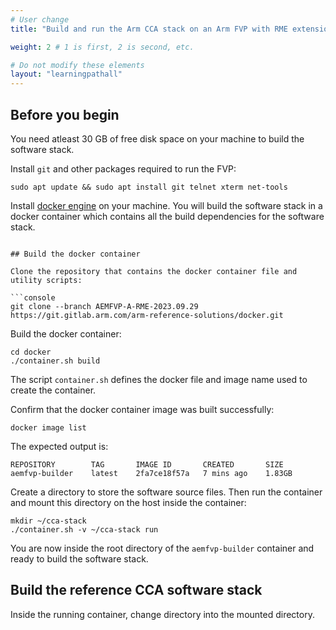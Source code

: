 ```yaml
---
# User change
title: "Build and run the Arm CCA stack on an Arm FVP with RME extensions"

weight: 2 # 1 is first, 2 is second, etc.

# Do not modify these elements
layout: "learningpathall"
---
```



## Before you begin

You need atleast 30 GB of free disk space on your machine to build the software stack.

Install `git` and other packages required to run the FVP:

```console
sudo apt update && sudo apt install git telnet xterm net-tools
```

Install [docker engine](/install-tools/docker/docker-engine) on your machine. You will build the software stack in a docker container which contains all the build dependencies for the software stack.

```

## Build the docker container

Clone the repository that contains the docker container file and utility scripts:

```console
git clone --branch AEMFVP-A-RME-2023.09.29 https://git.gitlab.arm.com/arm-reference-solutions/docker.git
```
Build the docker container:

```console
cd docker
./container.sh build
```
The script `container.sh` defines the docker file and image name used to create the container.

Confirm that the docker container image was built successfully:

```
docker image list
```

The expected output is:

```output
REPOSITORY        TAG       IMAGE ID       CREATED       SIZE
aemfvp-builder    latest    2fa7ce18f57a   7 mins ago    1.83GB
```

Create a directory to store the software source files. Then run the container and mount this directory on the host inside the container:

```console
mkdir ~/cca-stack
./container.sh -v ~/cca-stack run
```

You are now inside the root directory of the `aemfvp-builder` container and ready to build the software stack.

## Build the reference CCA software stack

Inside the running container, change directory into the mounted directory. 



